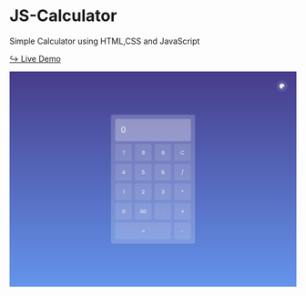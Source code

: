 # JS-Calculator

Simple Calculator using HTML,CSS and JavaScript

<a href = "https://issakass.github.io/JS-Calculator/">↪ Live Demo</a>

<img src = "preview.png" alt="Preview image"/>
